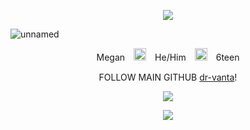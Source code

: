 <p align="center"> <img src=https://file.garden/Z1wsLskJxRiY2oPJ/Sunburnt%20Surfer/0.png?v=1754223302208> </p>
                     
![unnamed](https://github.com/user-attachments/assets/624bd1f0-1a11-412b-89aa-dbc97b942dbb)

<p align="center"> Megan　<img height=20 src=https://file.garden/Z1wsLskJxRiY2oPJ/Sunburnt%20Surfer/unnamed.png?v=1754225777872>　He/Him　<img height=20 src=https://file.garden/Z1wsLskJxRiY2oPJ/Sunburnt%20Surfer/unnamed.png?v=1754225777872>　6teen </p>

<div align="center"> 

  FOLLOW MAIN GITHUB [dr-vanta](https://github.com/dr-vanta)!

</div>
<p align="center"> <img src=https://file.garden/Z1wsLskJxRiY2oPJ/Sunburnt%20Surfer/1.png?v=1754223870489> </p>
<p align="center"> <img src=https://komarev.com/ghpvc/?username=5UNBURNT-5URF3R&color=F88600&abbreviated=true&style=flat-square> </p>

<!--

<p align="center"> <img src="https://readme-typing-svg.demolab.com/?lines=¿Bueno?;Ay,+amiga,+que+rico+una+horchata,+ja,+ja,+ja;Como+que+se+antoja,+¿no?;Sí,+bebe,+no+inventes,+se+antoja;Tengo+un+chingo+de+ganas+de+armarme+un;Desmadre+en+la+disco+(en+la+disco);Besarme+a+cualquier+vato+que+pase+y;Pegarle+un+mordisco+(ah);(Yes+I+am+aware+that+this+song+is+about+sex+which+is+why+I+won't+add+all+the+lyrics)&font=Playwrite+Austrailia+QLD&width=1080&height=50&color=F88600&duration=2500&pause=1000</p>

--!>
